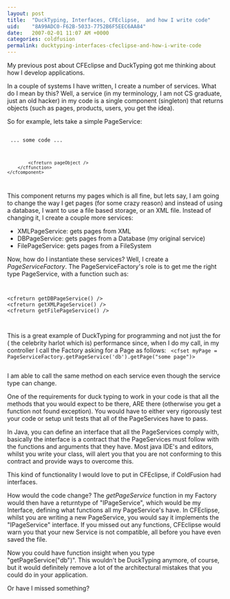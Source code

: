 ```yaml
---
layout: post
title:  "DuckTyping, Interfaces, CFEclipse,  and how I write code"
uid:	"8A99ADC0-F62B-5033-7752B6F5EEC6AA84"
date:   2007-02-01 11:07 AM +0000
categories: coldfusion
permalink: ducktyping-interfaces-cfeclipse-and-how-i-write-code
---
```

My previous post about CFEclipse and DuckTyping got me thinking about how I develop applications.

In a couple of systems I have written, I create a number of services. What do I mean by this? Well, a service (in my terminology, I am not CS graduate, just an old hacker) in my code is a single component (singleton) that returns objects (such as pages, products, users, you get the idea). 

So for example, lets take a simple PageService:
<code>
	<cfcomponent displayname="PageService" output="false">
		<cffunction name="getPage" returntype="any">
			<cfargument name="pageid" required="false">
				... some code ...

			<cfreturn pageObject />
		</cffunction>
	</cfcomponent>
</code>

This component returns my pages which is all fine, but lets say, I am going to change the way I get pages (for some crazy reason) and instead of using a database, I want to use a file based storage, or an XML file. Instead of changing it, I create a couple more services:
<ul>
	<li>XMLPageService: gets pages from XML</li>
	<li>DBPageService: gets pages from a Database (my original service)</li>
	<li>FilePageService: gets pages from a FileSystem</li>
</ul>

Now, how do I instantiate these services? Well, I create a <em>PageServiceFactory</em>. The PageServiceFactory's role is to get me the right type PageService, with a function such as:
<code>
	<cffunction name="getPageService" returntype="Any">
		<cfargument name="servicetype" hint="type can be:db,xml or file">
			<cfswitch expression="arguments.servicetype">
				<cfcase value="db">
					<cfreturn getDBPageService() />
				</cfcase>
				<cfcase value="xml">
					<cfreturn getXMLPageService() />
				</cfcase>
				<cfcase value="file">
					<cfreturn getFilePageService() />
				</cfcase>
				<cfdefaultcase>
					<cfthrow message="unknown page service requested">
				</cfdefaultcase>
			</cfswitch>
		</cffunction>
</code>

This is a great example of DuckTyping for programming and not just the for ( the celebrity harlot which is) performance since, when I do my call, in my controller I call the Factory asking for a Page as follows:
<code>
	<cfset myPage = PageServiceFactory.getPageService('db').getPage("some page")>
	<cfset title = myPage.getTitle()>
	<cfset content = myPage.getContent()>
</code>

I am able to call the same method on each service even though the service type can change.

One of the requirements for duck typing to work in your code is that all the methods that you would expect to be there, ARE there (otherwise you get a function not found exception). You would have to either very rigorously test your code or setup unit tests that all of the PageServices have to pass.

In Java, you can define an interface that all the PageServices comply with,  basically the interface is a contract that the PageServices must follow with the functions and arguments that they have. Most java IDE's and editors, whilst you write your class, will alert you that you are not conforming to this contract and provide ways to overcome this.

This kind of functionality I would love to put in CFEclipse, if ColdFusion had interfaces.

How would the code change? The <em>getPageService</em> function in my Factory would then have a returntype of "IPageService", which would be my Interface, defining what functions all my PageService's have. In CFEclipse, whilst you are writing a new PageService, you would say it implements the "IPageService" interface. If you missed out any functions, CFEclipse would warn you that your new Service is not compatible, all before you have even saved the file.

Now you could have function insight when you type "getPageService("db")". This wouldn't be DuckTyping anymore, of course, but it would definitely remove a lot of the architectural mistakes that you could do in your application.

Or have I missed something?